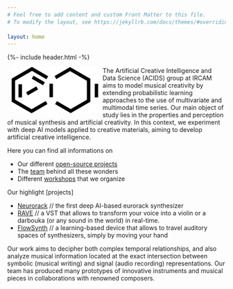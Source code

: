 ```yaml
---
# Feel free to add content and custom Front Matter to this file.
# To modify the layout, see https://jekyllrb.com/docs/themes/#overriding-theme-defaults

layout: home
---
```


{%- include header.html -%}


<img src="images/acids_white_bg.png" alt="ACIDS" width="200" style="float:left;margin:0px 10px">


The Artificial Creative Intelligence and Data Science (ACIDS) group at IRCAM aims to model musical creativity by extending probabilistic learning approaches to the use of multivariate and multimodal time series. Our main object of study lies in the properties and perception of musical synthesis and artificial creativity. In this context, we experiment with deep AI models applied to creative materials, aiming to develop artificial creative intelligence.


Here you can find all informations on 
- Our different [open-source projects](projects)
- The [team](team) behind all these wonders
- Different [workshops](workshops) that we organize

Our highlight [projects]

- [Neurorack]() // the first deep AI-based eurorack synthesizer
- [RAVE]() // a VST that allows to transform your voice into a violin or a darbouka (or any sound in the world) in real-time.
- [FlowSynth]() // a learning-based device that allows to travel auditory spaces of synthesizers, simply by moving your hand

Our work aims to decipher both complex temporal relationships, and also analyze musical information located at the exact intersection between symbolic (musical writing) and signal (audio recording) representations. Our team has produced many prototypes of innovative instruments and musical pieces in collaborations with renowned composers. 
